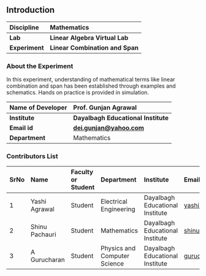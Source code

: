## Introduction


<b>Discipline | <b>Mathematics
:--|:--|
<b> Lab | <b> Linear Algebra Virtual Lab
<b> Experiment|     <b> Linear Combination and Span

### About the Experiment 

In this experiment, understanding of mathematical terms like linear combination and span has been established through examples and schematics. Hands on practice is provided in simulation.

<b>Name of Developer | <b> Prof. Gunjan Agrawal
:--|:--|
<b> Institute | <b>  Dayalbagh Educational Institute
<b> Email id|     <b>  dei.gunjan@yahoo.com
<b> Department |  Mathematics

### Contributors List

SrNo | Name | Faculty or Student | Department| Institute | Email id
:--|:--|:--|:--|:--|:--|
1 | Yashi Agrawal | Student | Electrical Engineering | Dayalbagh Educational Institute | yashi03902@gmail.com
2 | Shinu Pachauri | Student | Mathematics | Dayalbagh Educational Institute | shinupachouri520@gmail.com
3 | A Gurucharan| Student | Physics and Computer Science | Dayalbagh Educational Institute | gurucharan1027@gmail.com
